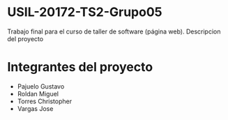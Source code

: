# USIL-20172-TS2-Grupo05
Trabajo final para el curso de taller de software (página web).
Descripcion del proyecto

# Integrantes del proyecto

* Pajuelo Gustavo
* Roldan Miguel
* Torres Christopher
* Vargas Jose

